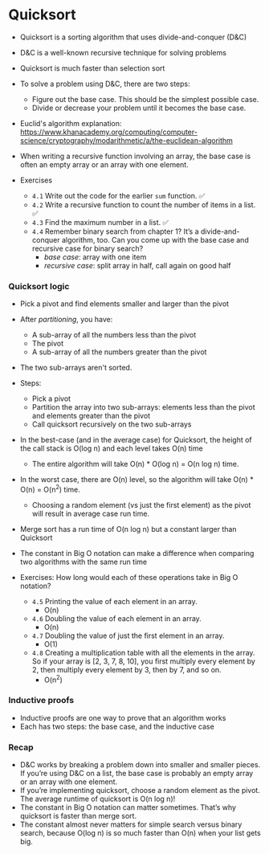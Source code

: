 # Quicksort

- Quicksort is a sorting algorithm that uses divide-and-conquer (D&C)
- D&C is a well-known recursive technique for solving problems
- Quicksort is much faster than selection sort
- To solve a problem using D&C, there are two steps:
    - Figure out the base case. This should be the simplest possible case.
    - Divide or decrease your problem until it becomes the base case.
- Euclid's algorithm explanation: https://www.khanacademy.org/computing/computer-science/cryptography/modarithmetic/a/the-euclidean-algorithm
- When writing a recursive function involving an array, the base case is often an empty array or an array with one element.
  
- Exercises
    - `4.1` Write out the code for the earlier `sum` function. :white_check_mark:
    - `4.2` Write a recursive function to count the number of items in a list. :white_check_mark:
    - `4.3` Find the maximum number in a list. :white_check_mark:
    - `4.4` Remember binary search from chapter 1? 
            It’s a divide-and-conquer algorithm, too. 
            Can you come up with the base case and recursive case for binary search?
      - *base case*: array with one item
      - *recursive case*: split array in half, call again on good half
    
### Quicksort logic
- Pick a pivot and find elements smaller and larger than the pivot
- After *partitioning*, you have:
    - A sub-array of all the numbers less than the pivot
    - The pivot
    - A sub-array of all the numbers greater than the pivot
- The two sub-arrays aren't sorted.
- Steps:
    - Pick a pivot
    - Partition the array into two sub-arrays: elements less than the pivot and elements greater than the pivot
    - Call quicksort recursively on the two sub-arrays
- In the best-case (and in the average case) for Quicksort, the height of the call stack is O(log n) and each level takes O(n) time
    - The entire algorithm will take O(n) * O(log n) = O(n log n) time.
- In the worst case, there are O(n) level, so the algorithm will take O(n) * O(n) = O(n<sup>2</sup>) time.
    - Choosing a random element (vs just the first element) as the pivot will result in average case run time.
- Merge sort has a run time of O(n log n) but a constant larger than Quicksort
- The constant in Big O notation can make a difference when comparing two algorithms with the same run time

- Exercises: How long would each of these operations take in Big O notation?
    - `4.5` Printing the value of each element in an array.
        - O(n)
    - `4.6` Doubling the value of each element in an array.
        - O(n)
    - `4.7` Doubling the value of just the first element in an array.
        - O(1)
    - `4.8` Creating a multiplication table with all the elements in the array. 
            So if your array is [2, 3, 7, 8, 10], you first multiply every element by 2, 
            then multiply every element by 3, then by 7, and so on.
        - O(n<sup>2</sup>)
    
### Inductive proofs
- Inductive proofs are one way to prove that an algorithm works
- Each has two steps: the base case, and the inductive case

### Recap
- D&C works by breaking a problem down into smaller and smaller pieces. 
  If you’re using D&C on a list, the base case is probably an empty array or an array with one element.
- If you’re implementing quicksort, choose a random element as the pivot. 
  The average runtime of quicksort is O(n log n)!
- The constant in Big O notation can matter sometimes. That’s why quicksort is faster than merge sort.
- The constant almost never matters for simple search versus binary search, 
  because O(log n) is so much faster than O(n) when your list gets big.
